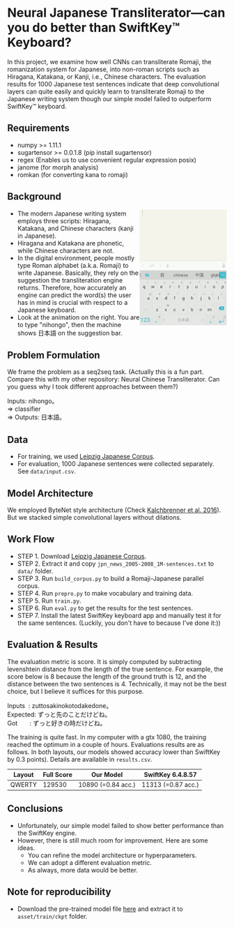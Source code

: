# Neural Japanese Transliterator—can you do better than SwiftKey™ Keyboard?

In this project, we examine how well CNNs can transliterate Romaji, the romanization system for Japanese, into non-roman scripts such as Hiragana, Katakana, or Kanji, i.e., Chinese characters. The evaluation results for 1000 Japanese test sentences indicate that deep convolutional layers can quite easily and quickly learn to transliterate Romaji to the Japanese writing system though our simple model failed to outperform SwiftKey™ keyboard.

## Requirements
  * numpy >= 1.11.1
  * sugartensor >= 0.0.1.8 (pip install sugartensor)
  * regex (Enables us to use convenient regular expression posix)
  * janome (for morph analysis)
  * romkan (for converting kana to romaji)

## Background

<img src="images/swiftkey_ja.gif" width="200" align="right">
 
* The modern Japanese writing system employs three scripts: Hiragana, Katakana, and Chinese characters (kanji in Japanese).
* Hiragana and Katakana are phonetic, while Chinese characters are not.
* In the digital environment, people mostly type Roman alphabet (a.k.a. Romaji) to write Japanese. Basically, they rely on the suggestion the transliteration engine returns. Therefore, how accurately an engine can predict the word(s) the user has in mind is crucial with respect to a Japanese keyboard. 
* Look at the animation on the right. You are to type "nihongo", then the machine shows 日本語 on the suggestion bar.


## Problem Formulation
We frame the problem as a seq2seq task. (Actually this is a fun part. Compare this with my other repository: Neural Chinese Transliterator. Can you guess why I took different approaches between them?)

Inputs: nihongo。<br>
=> classifier <br>
=> Outputs: 日本語。
 
## Data
* For training, we used [Leipzig Japanese Corpus](http://corpora2.informatik.uni-leipzig.de/download.html). 
* For evaluation, 1000 Japanese sentences were collected separately. See `data/input.csv`.

## Model Architecture

We employed ByteNet style architecture (Check [Kalchbrenner et al. 2016](https://arxiv.org/pdf/1610.10099v1.pdf)). But we stacked simple convolutional layers without dilations.

## Work Flow

* STEP 1. Download [Leipzig Japanese Corpus](http://corpora2.informatik.uni-leipzig.de/downloads/jpn_news_2005-2008_1M-text.tar.gz).
* STEP 2. Extract it and copy `jpn_news_2005-2008_1M-sentences.txt` to `data/` folder.
* STEP 3. Run `build_corpus.py` to build a Romaji-Japanese parallel corpus.
* STEP 4. Run `prepro.py` to make vocabulary and training data.
* STEP 5. Run `train.py`.
* STEP 6. Run `eval.py` to get the results for the test sentences.
* STEP 7. Install the latest SwiftKey keyboard app and manually test it for the same sentences. (Luckily, you don't have to because I've done it:))

## Evaluation & Results

The evaluation metric is score. It is simply computed by subtracting levenshtein distance from the length of the true sentence. For example, the score below is 8 because the length of the ground truth is 12, and the distance between the two sentences is 4. Technically, it may not be the best choice, but I believe it suffices for this purpose.

Inputs&nbsp;&nbsp;: zuttosakinokotodakedone。<br/>
Expected: ずっと先のことだけどね。	<br/>
Got&nbsp;&nbsp;&nbsp;&nbsp;&nbsp;&nbsp;     : ずっと好きの時だけどね。

The training is quite fast. In my computer with a gtx 1080, the training reached the optimum in a couple of hours. Evaluations results are as follows. In both layouts, our models showed accuracy lower than SwiftKey by 0.3 points). Details are available in `results.csv`. 

| Layout | Full Score | Our Model | SwiftKey 6.4.8.57 |
|--- |--- |--- |--- |
|QWERTY| 129530 | 10890 (=0.84 acc.) | 11313 (=0.87 acc.)|


## Conclusions
* Unfortunately, our simple model failed to show better performance than the SwiftKey engine.
* However, there is still much room for improvement. Here are some ideas.
  * You can refine the model architecture or hyperparameters.
  * We can adopt a different evaluation metric.
  * As always, more data would be better.

## Note for reproducibility
* Download the pre-trained model file [here](https://drive.google.com/open?id=0B0ZXk88koS2KZGVTeUF3NVJUVWc) and  extract it to `asset/train/ckpt` folder.


	







